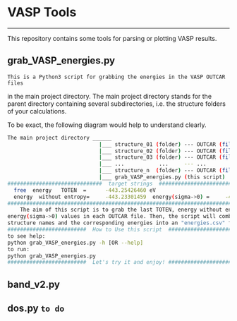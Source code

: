# VASP Tools
---
This repository contains some tools for parsing or plotting VASP results.

## grab_VASP_energies.py

    This is a Python3 script for grabbing the energies in the VASP OUTCAR files
in the main project directory. The main project directory stands for the parent
directory containing several subdirectories, i.e. the structure folders of your
calculations.

To be exact, the following diagram would help to understand clearly.
```bash
The main project directory ______
                             |___ structure_01 (folder) --- OUTCAR (file)
                             |___ structure_02 (folder) --- OUTCAR (file)
                             |___ structure_03 (folder) --- OUTCAR (file)
                             |___ ...           ...     --- ...
                             |___ structure_n  (folder) --- OUTCAR (file)
                             |___ grab_VASP_energies.py (this script)
##############################  target strings  ##############################
  free  energy   TOTEN  =      -443.25426460 eV
  energy  without entropy=     -443.23301459  energy(sigma->0) =     -443.24363959
##############################################################################
    The aim of this script is to grab the last TOTEN, energy without entropy, and 
energy(sigma->0) values in each OUTCAR file. Then, the script will combine all 
structure names and the corresponding energies into an "energies.csv" file.
#########################  How to Use this script  ############################
to see help:
python grab_VASP_energies.py -h [OR --help]
to run:
python grab_VASP_energies.py
#########################  Let's try it and enjoy! ############################
```

## band_v2.py

## dos.py `to do`
